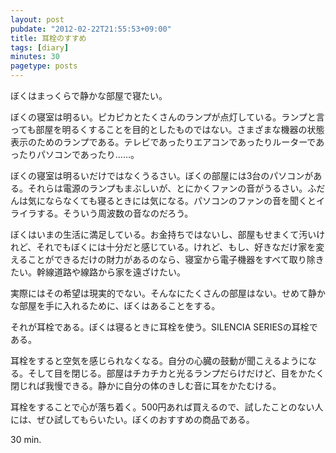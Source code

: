 ```yaml
---
layout: post
pubdate: "2012-02-22T21:55:53+09:00"
title: 耳栓のすすめ
tags: [diary]
minutes: 30
pagetype: posts
---
```

ぼくはまっくらで静かな部屋で寝たい。

ぼくの寝室は明るい。ピカピカとたくさんのランプが点灯している。ランプと言っても部屋を明るくすることを目的としたものではない。さまざまな機器の状態表示のためのランプである。テレビであったりエアコンであったりルーターであったりパソコンであったり……。

ぼくの寝室は明るいだけではなくうるさい。ぼくの部屋には3台のパソコンがある。それらは電源のランプもまぶしいが、とにかくファンの音がうるさい。ふだんは気にならなくても寝るときには気になる。パソコンのファンの音を聞くとイライラする。そういう周波数の音なのだろう。

ぼくはいまの生活に満足している。お金持ちではないし、部屋もせまくて汚いけれど、それでもぼくには十分だと感じている。けれど、もし、好きなだけ家を変えることができるだけの財力があるのなら、寝室から電子機器をすべて取り除きたい。幹線道路や線路から家を遠ざけたい。

実際にはその希望は現実的でない。そんなにたくさんの部屋はない。せめて静かな部屋を手に入れるために、ぼくはあることをする。

それが耳栓である。ぼくは寝るときに耳栓を使う。SILENCIA SERIESの耳栓である。

耳栓をすると空気を感じられなくなる。自分の心臓の鼓動が聞こえるようになる。そして目を閉じる。部屋はチカチカと光るランプだらけだけど、目をかたく閉じれば我慢できる。静かに自分の体のきしむ音に耳をかたむける。

耳栓をすることで心が落ち着く。500円あれば買えるので、試したことのない人には、ぜひ試してもらいたい。ぼくのおすすめの商品である。

30 min.
